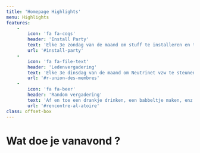```yaml
---
title: 'Homepage Highlights'
menu: Highlights
features:
    -
        icon: 'fa fa-cogs'
        header: 'Install Party'
        text: 'Elke 3e zondag van de maand om stuff te installeren en te knutselen.'
        url: '#install-party'
    -
        icon: 'fa fa-file-text'
        header: 'Ledenvergadering'
        text: 'Elke 3e dinsdag van de maand om Neutrinet vzw te steunen.'
        url: '#r-union-des-membres'
    -
        icon: 'fa fa-beer'
        header: 'Random vergadering'
        text: 'Af en toe een drankje drinken, een babbeltje maken, enz.'
        url: '#rencontre-al-atoire'
class: offset-box
---
```


# Wat doe je vanavond ?